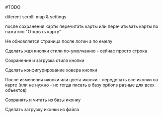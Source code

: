 #TODO

diferent scroll: map & settings

после сохранения карты перечитать карты или перечитывать карты по нажатию "Открыть карту"

Не обновляется страница после логин а по емелу

Сделать ждя кнопки стили по-умолчанию - сейчас просто строка

Сохранение и загрузка стиля кнопки

Сделать конфигурирование ховера кнопки

После изменения иконки или цвета иконки - переделать все иконки на карте (или не нужно - но тогда писать в базу options разные для всех объектов)

Сохранять и читать из базы иконку

Сделать загрузку иконки из файла

 